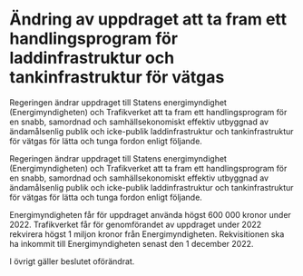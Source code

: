 # Ändring av uppdraget att ta fram ett handlingsprogram för laddinfrastruktur och tankinfrastruktur för vätgas

Regeringen ändrar uppdraget till Statens energimyndighet (Energimyndigheten) och Trafikverket att ta fram ett handlingsprogram för en snabb, samordnad och samhällsekonomiskt effektiv utbyggnad av ändamålsenlig publik och icke-publik laddinfrastruktur och tankinfrastruktur för vätgas för lätta och tunga fordon enligt följande.

Regeringen ändrar uppdraget till Statens energimyndighet (Energimyndigheten) och Trafikverket att ta fram ett handlingsprogram för en snabb, samordnad och samhällsekonomiskt effektiv utbyggnad av ändamålsenlig publik och icke-publik laddinfrastruktur och tankinfrastruktur för vätgas för lätta och tunga fordon enligt följande.

Energimyndigheten får för uppdraget använda högst 600 000 kronor under 2022. Trafikverket får för genomförandet av uppdraget under 2022 rekvirera högst 1 miljon kronor från Energimyndigheten. Rekvisitionen ska ha inkommit till Energimyndigheten senast den 1 december 2022.

I övrigt gäller beslutet oförändrat.
